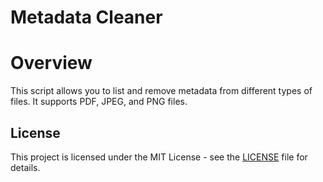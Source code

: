 # Metadata Cleaner

# Overview
This script allows you to list and remove metadata from different types of files. It supports PDF, JPEG, and PNG files.

## License
This project is licensed under the MIT License - see the [LICENSE](LICENSE) file for details.
